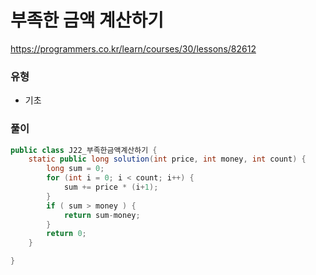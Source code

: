 # 부족한 금액 계산하기
https://programmers.co.kr/learn/courses/30/lessons/82612

### 유형
- 기초

### 풀이
```java
public class J22_부족한금액계산하기 {
	static public long solution(int price, int money, int count) {
        long sum = 0;
        for (int i = 0; i < count; i++) {
			sum += price * (i+1);
		}
        if ( sum > money ) {
			return sum-money;
		}
        return 0;
    }

}

```